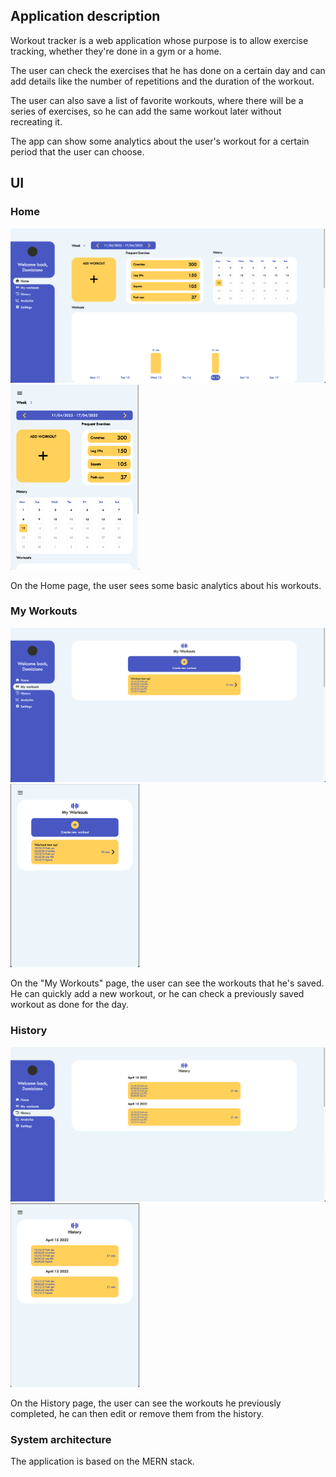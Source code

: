 ## Application description 

Workout tracker is a web application whose purpose is to allow exercise tracking, whether they're done in a gym or a home.

The user can check the exercises that he has done on a certain day and can add details like the number of repetitions and the duration of the workout.

The user can also save a list of favorite workouts, where there will be a series of exercises, so he can add the same workout later without recreating it. 

The app can show some analytics about the user's workout for a certain period that the user can choose. 

## UI
### Home
<p float="left">
  <img src="https://github.com/DomizianoScarcelli/workout-tracker/blob/master/GitHub%20Resources/UI%20Images/Home.png?raw=true" width="600" />
  <img src="https://github.com/DomizianoScarcelli/workout-tracker/blob/master/GitHub%20Resources/UI%20Images/Home%20Mobile.png?raw=true" width="206" /> 
</p>

On the Home page, the user sees some basic analytics about his workouts.

### My Workouts
<p float="left">
  <img src="https://github.com/DomizianoScarcelli/workout-tracker/blob/master/GitHub%20Resources/UI%20Images/MyWorkouts.png?raw=true" width="600" />
  <img src="https://github.com/DomizianoScarcelli/workout-tracker/blob/master/GitHub%20Resources/UI%20Images/MyWorkouts%20Mobile.png?raw=true" width="206" /> 
</p>

On the "My Workouts" page, the user can see the workouts that he's saved. He can quickly add a new workout, or he can check a previously saved workout as done for the day.

### History
<p float="left">
  <img src="https://github.com/DomizianoScarcelli/workout-tracker/blob/master/GitHub%20Resources/UI%20Images/History.png?raw=true" width="600" />
  <img src="https://github.com/DomizianoScarcelli/workout-tracker/blob/master/GitHub%20Resources/UI%20Images/History%20Mobile.png?raw=true" width="206" /> 
</p>

On the History page, the user can see the workouts he previously completed, he can then edit or remove them from the history.  

### System architecture

The application is based on the MERN stack. 
